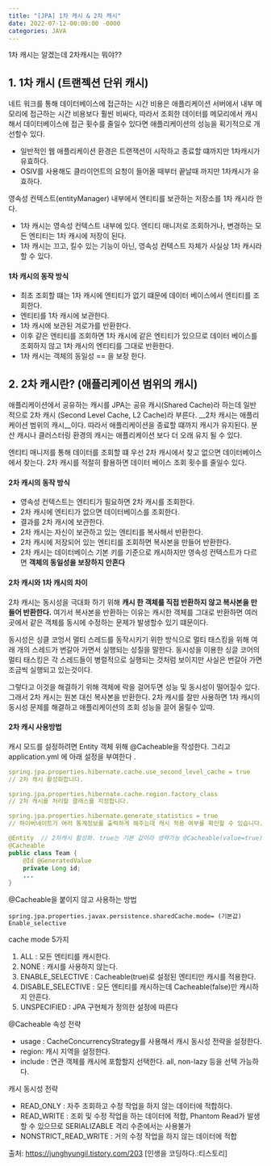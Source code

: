 ```yaml
---
title: "[JPA] 1차 캐시 & 2차 캐시"
date: 2022-07-12-00:00:00 -0000
categories: JAVA
---
```


1차 캐시는 알겠는데 2차캐시는 뭐야??

## 1. 1차 캐시 (트랜젝션 단위 캐시)
네트 워크를 통해 데이터베이스에 접근하는 시간 비용은 애플리케이션 서버에서 내부 메모리에 접근하는 시간 비용보다 훨씬 비싸다, 따라서 조회한 데이터를 메모리에서 캐시해서 데이터베이스에 접근 횟수를 줄일수 있다면 애플리케이션의 성능을 획기적으로 개선할수 있다.

- 일반적인 웹 애플리케이션 환경은 트랜잭션이 시작하고 종료할 떄까지만 1차캐시가 유효하다.
- OSIV를 사용해도 클라이언트의 요청이 들어올 때부터 끝날때 까지만 1차캐시가 유효하다.

영속성 컨텍스트(entityManager) 내부에서 엔티티를 보관하는 저장소를 1차 캐시라 한다.

- 1차 캐시는 영속성 컨텍스트 내부에 있다. 엔티티 매니저로 조회하거나, 변경하는 모든 엔티티는 1차 캐시에 저장이 된다.
- 1차 캐시는 끄고, 킬수 있는 기능이 아닌, 영속성 컨텍스트 자체가 사실상 1차 캐시라 할 수 있다.

#### 1차 캐시의 동작 방식
- 최초 조회할 떄는 1차 캐시에 엔티티가 없기 떄문에 데이터 베이스에서 엔티티를 조회한다.
- 엔티티를 1차 캐시에 보관한다.
- 1차 캐시에 보관된 겨로가를 반환한다.
- 이후 같은 엔티티를 조회하면 1차 캐시에 같은 엔티티가 있으므로 데이터 베이스를 조회하지 않고 1차 캐시의 엔티티를 그대로 반환한다.
- 1차 캐시는 객체의 동일성 == 을 보장 한다.

## 2. 2차 캐시란? (애플리케이션 범위의 캐시)
애플리케이션에서 공유하는 캐시를 JPA는 공유 캐시(Shared Cache)라 하는데 일반적으로 2차 캐시 (Second Level Cache, L2 Cache)라 부른다. 
__2차 캐시는 애플리케이션 범위의 캐시__이다. 따라서 애플리케이션을 종료할 떄까지 캐시가 유지된다.
분산 캐시나 클러스터링 환경의 캐시는 애플리케이션 보다 더 오래 유지 될 수 있다.

엔티티 매니저를 통해 데이터를 조회할 떄 우선 2차 캐시에서 찾고 없으면 데이터베이스에서 찾는다. 2차 캐시를 적절히 활용하면 데이터 베이스 조회 횟수를 줄일수 있다.

#### 2차 캐시의 동작 방식
- 영속성 컨텍스트는 엔티티가 필요하면 2차 캐시를 조회한다.
- 2차 캐시에 엔티티가 없으면 데이터베이스를 조회한다.
- 결과를 2차 캐시에 보관한다.
- 2차 캐시는 자신이 보관하고 있는 엔티티를 복사해서 반환한다.
- 2차 캐시에 저장되어 있는 엔티티를 조회하면 복사본을 만들어 반환한다.
- 2차 캐시는 데이터베이스 기본 키를 기준으로 캐시하지만 영속성 컨텍스트가 다르면 __객체의 동일성을 보장하지 안흔다__

#### 2차 캐시와 1차 캐시의 차이

2차 캐시는 동시성을 극대화 하기 위해 __캐시 한 객체를 직접 반환하지 않고 복사본을 만들어 반환한다.__ 여기서 복사본을 반환하는 이유는 캐시한 객체를 그대로 반환하면 여러 곳에서 같은 객체를 동시에 수정하는 문제가 발생할수 있기 떄문이다.

동시성은 싱클 코엉서 멀티 스레드를 동작시키기 위한 방식으로 멀티 태스킹을 위해 여래 개의 스레드가 번갈아 가면서 실행되는 성질을 말한다. 동시성을 이용한 싱글 코어의 멀티 태스킹은 각 스레드들이 병렬적으로 실행되는 것처럼 보이지만 사실은 번갈아 가면 조금씩 실행되고 있는것이다.

그렇다고 이것을 해결하기 위해 객체에 락을 걸어두면 성능 및 동시성이 떨어질수 있다. 그래서 2차 캐시는 원본 대신 복사본을 반환한다. 2차 캐시를 잘만 사용하면 1차 캐시의 동시성 문제를 해결하고 애플리케이션의 조회 성능을 끌어 올릴수 있따.


#### 2차 캐시 사용방법
캐시 모드를 설정하려면 Entity 객체 위해 @Cacheable을 작성한다. 그리고 application.yml 에 아래 설정을 부여한다 .
```yml
spring.jpa.properties.hibernate.cache.use_second_level_cache = true
// 2차 캐시 활성화합니다.

spring.jpa.properties.hibernate.cache.region.factory_class
// 2차 캐시를 처리할 클래스를 지정합니다.

spring.jpa.properties.hibernate.generate_statistics = true
// 하이버네이트가 여러 통계정보를 출력하게 해주는데 캐시 적용 여부를 확인할 수 있습니다.
```

```java
@Entity  // 2차캐시 활성화. true는 기본 값이라 생략가능 @Cacheable(value=true)
@Cacheable
public class Team {
	@Id @GeneratedValue
	private Long id;
	...
}
```

@Cacheable을 붙이지 않고 사용하는 방법 
```
spring.jpa.properties.javax.persistence.sharedCache.mode= (기본값) Enable_selective
```

cache mode 5가지
1. ALL : 모든 엔티티를 캐시한다.
2. NONE : 캐시를 사용하지 않는다.
3. ENABLE_SELECTIVE : Cacheable(true)로 설정된 엔티티만 캐시를 적용한다.
4. DISABLE_SELECTIVE : 모든 엔티티를 캐시하는데 Cacheable(false)만 캐시하지 안흔다.
5. UNSPECIFIED : JPA 구현체가 정의한 설정에 따른다 

@Cacheable 속성 전략
- usage : CacheConcurrencyStrategy를 사용해서 캐시 동시성 전략을 설정한다.
- region: 캐시 지역을 설정한다.
- include : 연관 객체를 캐시에 포함할지 선택한다. all, non-lazy 등을 선택 가능하다.

캐시 동시성 전략
- READ_ONLY : 자주 조회하고 수정 작업을 하지 않는 데이터에 적합하다.
- READ_WRITE : 조회 및 수정 작업을 하는 데이터에 적합, Phantom Read가 발생할 수 있으므로 SERIALIZABLE 격리 수준에서는 사용불가
- NONSTRICT_READ_WRITE : 거의 수정 작업을 하지 않는 데이터에 적합


출처: https://junghyungil.tistory.com/203 [인생을 코딩하다.:티스토리]